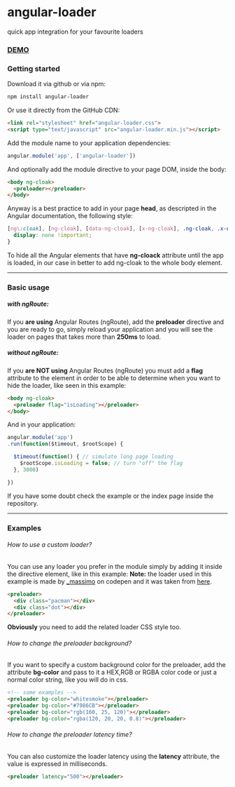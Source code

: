 # angular-loader
quick app integration for your favourite loaders

### [DEMO](http://www.codekraft.it/demos/angular-loader/)

### Getting started
Download it via github or via npm:

```bash
npm install angular-loader
```

Or use it directly from the GitHub CDN:
```html
<link rel="stylesheet" href="angular-loader.css">
<script type="text/javascript" src="angular-loader.min.js"></script>
```

Add the module name to your application dependencies:
```javascript
angular.module('app', ['angular-loader'])
```

And optionally add the module directive to your page DOM, inside the body:
```html
<body ng-cloak>
  <preloader></preloader>
</body>
```

Anyway is a best practice to add in your page **head**, as descripted in the Angular documentation, the following style:
```css
[ng\:cloak], [ng-cloak], [data-ng-cloak], [x-ng-cloak], .ng-cloak, .x-ng-cloak {
  display: none !important;
}
```
To hide all the Angular elements that have **ng-cloack** attribute until the app is loaded, in our case in better to add ng-cloak to the whole body element.

---

### Basic usage

##### with ngRoute:
If you **are using** Angular Routes (ngRoute), add the **preloader** directive and you are ready to go, simply reload your application and you will see the loader on pages that takes more than **250ms** to load.


##### without ngRoute:
If you **are NOT using** Angular Routes (ngRoute) you must add a **flag** attribute to the element in order to be able to determine when you want to hide the loader, like seen in this example:

```html
<body ng-cloak>
  <preloader flag="isLoading"></preloader>
</body>
```

And in your application:
```javascript
angular.module('app')
.run(function($timeout, $rootScope) {

  $timeout(function() { // simulate long page loading
    $rootScope.isLoading = false; // turn "off" the flag
  }, 3000)

})
```

If you have some doubt check the example or the index page inside the repository.

---

### Examples

###### How to use a custom loader?
You can use any loader you prefer in the module simply by adding it inside the directive element, like in this example:
**Note:** the loader used in this example is made by [_massimo](http://codepen.io/_massimo/) on codepen and it was taken from [here](http://codepen.io/_massimo/pen/JXELvz).

```html
<preloader>
  <div class="pacman"></div>
  <div class="dot"></div>
</preloader>
```

**Obviously** you need to add the related loader CSS style too.


###### How to change the preloader background?
If you want to specify a custom background color for the preloader, add the attribute **bg-color** and pass to it a HEX,RGB or RGBA color code or just a normal color string, like you will do in css.
```html
<!-- some examples -->
<preloader bg-color="whitesmoke"></preloader>
<preloader bg-color="#7986CB"></preloader>
<preloader bg-color="rgb(160, 25, 120)"></preloader>
<preloader bg-color="rgba(120, 20, 20, 0.8)"></preloader>
```


###### How to change the preloader latency time?
You can also customize the loader latency using the **latency** attribute, the value is expressed in milliseconds.
```html
<preloader latency="500"></preloader>
```
